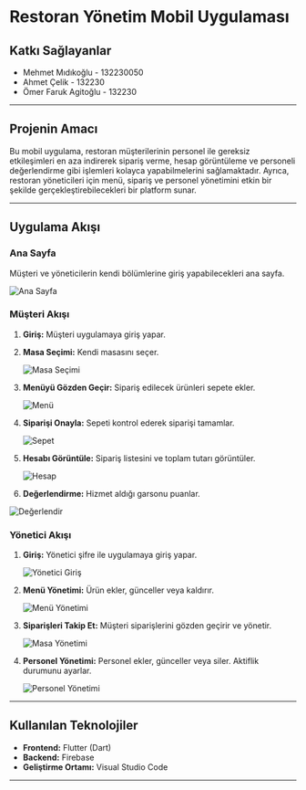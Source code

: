# Restoran Yönetim Mobil Uygulaması

## Katkı Sağlayanlar
- Mehmet Mıdıkoğlu - 132230050  
- Ahmet Çelik - 132230  
- Ömer Faruk Agitoğlu - 132230  

---

## Projenin Amacı
Bu mobil uygulama, restoran müşterilerinin personel ile gereksiz etkileşimleri en aza indirerek sipariş verme, hesap görüntüleme ve personeli değerlendirme gibi işlemleri kolayca yapabilmelerini sağlamaktadır. Ayrıca, restoran yöneticileri için menü, sipariş ve personel yönetimini etkin bir şekilde gerçekleştirebilecekleri bir platform sunar.

---

## Uygulama Akışı

### Ana Sayfa
Müşteri ve yöneticilerin kendi bölümlerine giriş yapabilecekleri ana sayfa.  

![Ana Sayfa](https://github.com/user-attachments/assets/f4007620-442c-41d0-9f36-f68b578285a9)

### Müşteri Akışı
1. **Giriş:** Müşteri uygulamaya giriş yapar.  

2. **Masa Seçimi:** Kendi masasını seçer.  

   ![Masa Seçimi](https://github.com/user-attachments/assets/3383a395-dc20-4a10-bbf7-6a5baefc81a5)

3. **Menüyü Gözden Geçir:** Sipariş edilecek ürünleri sepete ekler.  

   ![Menü](https://github.com/user-attachments/assets/74f729dd-2edc-4274-b83e-ca0266a92392)

4. **Siparişi Onayla:** Sepeti kontrol ederek siparişi tamamlar.  

    ![Sepet](https://github.com/user-attachments/assets/6899afd2-02fa-4cfb-840d-100781ea622a)

5. **Hesabı Görüntüle:** Sipariş listesini ve toplam tutarı görüntüler.  

    ![Hesap](https://github.com/user-attachments/assets/afa49727-f5fc-471a-b414-305f67910640)

6. **Değerlendirme:** Hizmet aldığı garsonu puanlar.  

![Değerlendir](https://github.com/user-attachments/assets/af8a0892-ab67-4bd5-9bff-1afb302829bc)

### Yönetici Akışı

1. **Giriş:** Yönetici şifre ile uygulamaya giriş yapar.  

    ![Yönetici Giriş](https://github.com/user-attachments/assets/9057434e-6ad7-460b-8f94-06597e0cceb5)

2. **Menü Yönetimi:** Ürün ekler, günceller veya kaldırır.  

    ![Menü Yönetimi](https://github.com/user-attachments/assets/9873bce7-e362-43f3-88a4-d428b25af9fd)

3. **Siparişleri Takip Et:** Müşteri siparişlerini gözden geçirir ve yönetir.  

   ![Masa Yönetimi](https://github.com/user-attachments/assets/23d71c7a-7779-46a6-b0e1-640bd2398aed)

4. **Personel Yönetimi:** Personel ekler, günceller veya siler. Aktiflik durumunu ayarlar.  

    ![Personel Yönetimi](https://github.com/user-attachments/assets/a7613953-116a-4985-bdb6-482786b79e35)

---

## Kullanılan Teknolojiler
- **Frontend:** Flutter (Dart)  
- **Backend:** Firebase  
- **Geliştirme Ortamı:** Visual Studio Code  

---


